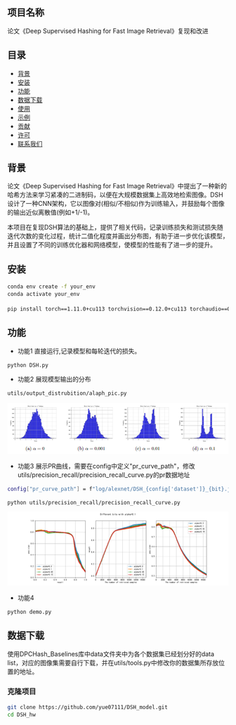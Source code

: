 ## 项目名称
论文《Deep Supervised Hashing for Fast Image Retrieval》复现和改进


## 目录

- [背景](#背景)
- [安装](#安装)
- [功能](#功能)
- [数据下载](#数据下载)
- [使用](#使用)
- [示例](#示例)
- [贡献](#贡献)
- [许可](#许可)
- [联系我们](#联系我们)

## 背景

  论文《Deep Supervised Hashing for Fast Image Retrieval》中提出了一种新的哈希方法来学习紧凑的二进制码，以便在大规模数据集上高效地检索图像。DSH设计了一种CNN架构，它以图像对(相似/不相似)作为训练输入，并鼓励每个图像的输出近似离散值(例如+1/-1)。

  本项目在复现DSH算法的基础上，提供了相关代码，记录训练损失和测试损失随迭代次数的变化过程，统计二值化程度并画出分布图，有助于进一步优化该模型，并且设置了不同的训练优化器和网络模型，使模型的性能有了进一步的提升。

## 安装
```bash
conda env create -f your_env
conda activate your_env

pip install torch==1.11.0+cu113 torchvision==0.12.0+cu113 torchaudio==0.11.0 --extra-index-url https://download.pytorch.org/whl/cu113
```

## 功能

- 功能1 
直接运行,记录模型和每轮迭代的损失。

 ```bash
python DSH.py
```

- 功能2
展现模型输出的分布
```bash
utils/output_distrubition/alaph_pic.py
```

<img src="https://github.com/yue07111/DSH_model/blob/master/utils/output_distrubition/pic_alpha.png"  alt="Matplotlib Demo"/><br/>
- 功能3
展示PR曲线，需要在config中定义"pr_curve_path"，修改utils/precision_recall/precision_recall_curve.py的pr数据地址
```bash
config["pr_curve_path"] = f"log/alexnet/DSH_{config['dataset']}_{bit}.json"
```

``` bash
python utils/precision_recall/precision_recall_curve.py
```
<img src="https://github.com/yue07111/DSH_model/blob/master/utils/precision_recall/pr_bits_cifar10.png"  alt="Matplotlib Demo"/><br/>
- 功能4
```bash
python demo.py
```



## 数据下载
使用DPCHash_Baselines库中data文件夹中为各个数据集已经划分好的data list，对应的图像集需要自行下载，并在utils/tools.py中修改你的数据集所存放位置的地址。



### 克隆项目

```bash
git clone https://github.com/yue07111/DSH_model.git
cd DSH_hw
